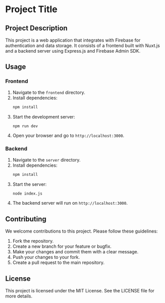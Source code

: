 # Project Title

## Project Description
This project is a web application that integrates with Firebase for authentication and data storage. It consists of a frontend built with Nuxt.js and a backend server using Express.js and Firebase Admin SDK.

## Usage
### Frontend
1. Navigate to the `frontend` directory.
2. Install dependencies:
   ```bash
   npm install
   ```
3. Start the development server:
   ```bash
   npm run dev
   ```
4. Open your browser and go to `http://localhost:3000`.

### Backend
1. Navigate to the `server` directory.
2. Install dependencies:
   ```bash
   npm install
   ```
3. Start the server:
   ```bash
   node index.js
   ```
4. The backend server will run on `http://localhost:3000`.

## Contributing
We welcome contributions to this project. Please follow these guidelines:
1. Fork the repository.
2. Create a new branch for your feature or bugfix.
3. Make your changes and commit them with a clear message.
4. Push your changes to your fork.
5. Create a pull request to the main repository.

## License
This project is licensed under the MIT License. See the LICENSE file for more details.
